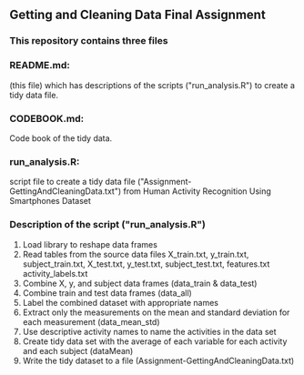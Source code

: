 ## Getting and Cleaning Data Final Assignment

### This repository contains three files
### README.md: 
(this file) which has descriptions of the scripts ("run_analysis.R") to create a tidy data file.
### CODEBOOK.md: 
Code book of the tidy data.
### run_analysis.R: 
script file to create a tidy data file ("Assignment-GettingAndCleaningData.txt") from Human Activity Recognition Using Smartphones Dataset

### Description of the script ("run_analysis.R")
1. Load library to reshape data frames
2. Read tables from the source data files 
  X_train.txt,
  y_train.txt,
  subject_train.txt,
  X_test.txt,
  y_test.txt,
  subject_test.txt,
  features.txt
  activity_labels.txt
3. Combine X, y, and subject data frames (data_train & data_test)
4. Combine train and test data frames (data_all)
5. Label the combined dataset with appropriate names
6. Extract only the measurements on the mean and standard deviation for each measurement (data_mean_std)
7. Use descriptive activity names to name the activities in the data set
8. Create tidy data set with the average of each variable for each activity and each subject (dataMean)
9. Write the tidy dataset to a file (Assignment-GettingAndCleaningData.txt) 
